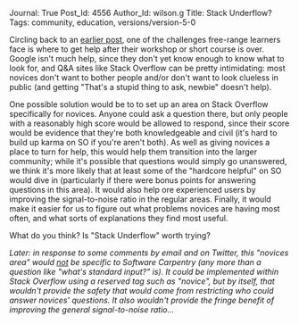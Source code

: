 Journal: True
Post_Id: 4556
Author_Id: wilson.g
Title: Stack Underflow?
Tags: community, education, versions/version-5-0

<p>Circling back to an <a href="{{root_path}}/blog/2012/02/where-to-host-qa-and-discussion.html">earlier post</a>, one of the challenges free-range learners face is where to get help after their workshop or short course is over. Google isn't much help, since they don't yet know enough to know what to look for, and Q&amp;A sites like Stack Overflow can be pretty intimidating: most novices don't want to bother people and/or don't want to look clueless in public (and getting "That's a stupid thing to ask, newbie" doesn't help).</p>
<p>One possible solution would be to to set up an area on Stack Overflow specifically for novices. Anyone could ask a question there, but only people with a reasonably high score would be allowed to respond, since their score would be evidence that they're both knowledgeable and civil (it's hard to build up karma on SO if you're aren't both). As well as giving novices a place to turn for help, this would help them transition into the larger community; while it's possible that questions would simply go unanswered, we think it's more likely that at least some of the "hardcore helpful" on SO would dive in (particularly if there were bonus points for answering questions in this area). It would also help ore experienced users by improving the signal-to-noise ratio in the regular areas. Finally, it would make it easier for us to figure out what problems novices are having most often, and what sorts of explanations they find most useful.</p>
<p>What do you think? Is "Stack Underflow" worth trying?</p>
<p><em>Later: in response to some comments by email and on Twitter, this "novices area" would <span style="text-decoration: underline;">not</span> be specific to Software Carpentry (any more than a question like "what's standard input?" is). It could be implemented within Stack Overflow using a reserved tag such as "novice", but by itself, that wouldn't provide the safety that would come from restricting who could answer novices' questions. It also wouldn't provide the fringe benefit of improving the general signal-to-noise ratio...</em></p>
